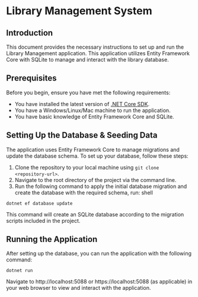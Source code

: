 # Library Management System

## Introduction

This document provides the necessary instructions to set up and run the Library Management application. This application utilizes Entity Framework Core with SQLite to manage and interact with the library database.

## Prerequisites

Before you begin, ensure you have met the following requirements:

- You have installed the latest version of [.NET Core SDK](https://dotnet.microsoft.com/download).
- You have a Windows/Linux/Mac machine to run the application.
- You have basic knowledge of Entity Framework Core and SQLite.

## Setting Up the Database & Seeding Data

The application uses Entity Framework Core to manage migrations and update the database schema. To set up your database, follow these steps:

1. Clone the repository to your local machine using `git clone <repository-url>`.
2. Navigate to the root directory of the project via the command line.
3. Run the following command to apply the initial database migration and create the database with the required schema, run:
shell
```shell
dotnet ef database update
```
This command will create an SQLite database according to the migration scripts included in the project.

## Running the Application
After setting up the database, you can run the application with the following command:

```shell
dotnet run
```
Navigate to http://localhost:5088 or https://localhost:5088 (as applicable) in your web browser to view and interact with the application.

